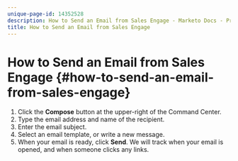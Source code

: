 ```yaml
---
unique-page-id: 14352528
description: How to Send an Email from Sales Engage - Marketo Docs - Product Documentation
title: How to Send an Email from Sales Engage
---
```


# How to Send an Email from Sales Engage {#how-to-send-an-email-from-sales-engage}

1. Click the **Compose** button at the upper-right of the Command Center.
1. Type the email address and name of the recipient.
1. Enter the email subject.
1. Select an email template, or write a new message.
1. When your email is ready, click **Send**. We will track when your email is opened, and when someone clicks any links.

